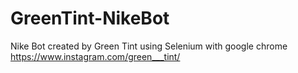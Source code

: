 # GreenTint-NikeBot
Nike Bot created by Green Tint using Selenium with google chrome
https://www.instagram.com/green___tint/
